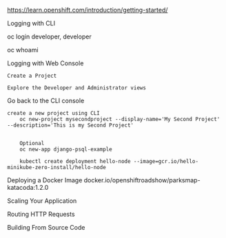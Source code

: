 https://learn.openshift.com/introduction/getting-started/

Logging with CLI

oc login
	developer, developer

oc whoami

	

Logging with Web Console

	Create a Project

	Explore the Developer and Administrator views	

Go back to the CLI console 

	create a new project using CLI
		oc new-project mysecondproject --display-name='My Second Project' --description='This is my Second Project'


		Optional
		oc new-app django-psql-example

		kubectl create deployment hello-node --image=gcr.io/hello-minikube-zero-install/hello-node

Deploying a Docker Image
	docker.io/openshiftroadshow/parksmap-katacoda:1.2.0


Scaling Your Application

Routing HTTP Requests


Building From Source Code









